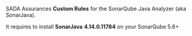 SADA Assurances **Custom Rules** for the SonarQube Java Analyzer (aka SonarJava).

It requires to install **SonarJava** **4.14.0.11784** on your SonarQube 5.6+
